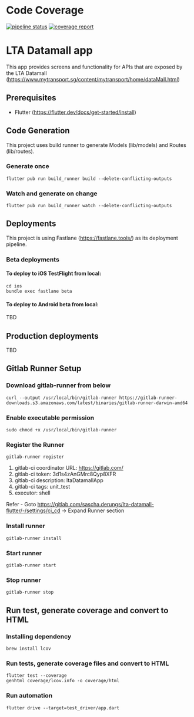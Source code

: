 # Code Coverage

[![pipeline status](https://gitlab.com/sascha.derungs/lta-datamall-flutter/badges/development/pipeline.svg)](https://gitlab.com/sascha.derungs/lta-datamall-flutter/-/commits/development)
[![coverage report](https://gitlab.com/sascha.derungs/lta-datamall-flutter/badges/development/coverage.svg)](https://gitlab.com/sascha.derungs/lta-datamall-flutter/-/commits/development)

# LTA Datamall app

This app provides screens and functionality for APIs that are exposed by the LTA Datamall (https://www.mytransport.sg/content/mytransport/home/dataMall.html)

## Prerequisites

- Flutter (https://flutter.dev/docs/get-started/install)

## Code Generation

This project uses build runner to generate Models (lib/models) and Routes (lib/routes).

### Generate once

```
flutter pub run build_runner build --delete-conflicting-outputs
```

### Watch and generate on change

```
flutter pub run build_runner watch --delete-conflicting-outputs
```

## Deployments

This project is using Fastlane (https://fastlane.tools/) as its deployment pipeline.

### Beta deployments

#### To deploy to iOS TestFlight from local:

```
cd ios
bundle exec fastlane beta
```

#### To deploy to Android beta from local:

TBD

## Production deployments

TBD

## Gitlab Runner Setup

### Download gitlab-runner from below

```
curl --output /usr/local/bin/gitlab-runner https://gitlab-runner-downloads.s3.amazonaws.com/latest/binaries/gitlab-runner-darwin-amd64
```

### Enable executable permission

```
sudo chmod +x /usr/local/bin/gitlab-runner
```

### Register the Runner

```
gitlab-runner register
```

1. gitlab-ci coordinator URL: https://gitlab.com/
2. gitlab-ci token: 3d1s4zAnGMrc8Qyp8XFR
3. gitlab-ci description: ltaDatamallApp
4. gitlab-ci tags: unit_test
5. executor: shell

Refer -
Goto https://gitlab.com/sascha.derungs/lta-datamall-flutter/-/settings/ci_cd -> Expand Runner section

### Install runner

```
gitlab-runner install
```

### Start runner

```
gitlab-runner start
```

### Stop runner

```
gitlab-runner stop
```

## Run test, generate coverage and convert to HTML

### Installing dependency

```
brew install lcov
```

### Run tests, generate coverage files and convert to HTML

```
flutter test --coverage
genhtml coverage/lcov.info -o coverage/html
```

### Run automation
```
flutter drive --target=test_driver/app.dart
```